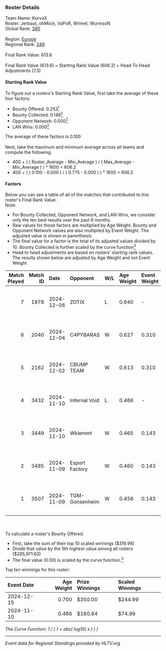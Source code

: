 ### Roster Details<br />
Team Name: KorvuX<br />
Roster: Jerbaut, ohMiick, VaPoR, Wrimel, WurmsoN<br />
Global Rank: [390](../../standings_global_2025_02_28.md)<br />
<br />
Region: [Europe]( ../../standings_europe_2025_02_28.md)<br />
Regional Rank: [249]( ../../standings_europe_2025_02_28.md)<br />
<br />
Final Rank Value:  613.6<br />
<br />
Final Rank Value (613.6) = Starting Rank Value (606.2) + Head To Head Adjustments (7.3)<br />

#### Starting Rank Value<br />
To figure out a rosters's Starting Rank Value, first take the average of these four factors:<br />
- Bounty Offered: 0.253[<sup>1</sup>](#table2)
- Bounty Collected: 0.146[<sup>2</sup>](#table1)
- Opponent Network: 0.000[<sup>2</sup>](#table1)
- LAN Wins: 0.000[<sup>2</sup>](#table1)

The average of these factors is 0.100<br />
<br />
Next, take the maximum and minimum average across all teams and compute the following:<br />
- 400 + ( ( Roster_Average - Min_Average ) / ( Max_Average - Min_Average ) ) * 1600 = 606.2
- 400 + ( ( 0.100 - 0.000 ) / ( 0.775 - 0.000 ) ) * 1600 = 606.2


#### Factors<br />
Below you can see a table of all of the matches that contributed to this roster's Final Rank Value.<br />
Note:<br />

- For Bounty Collected, Opponent Network, and LAN Wins, we consider only the ten best results over the past 6 months.
- Raw values for those factors are multiplied by Age Weight. Bounty and Opponent Network values are also multiplied by Event Weight. The adjusted value is shown in parenthesis.
- The final value for a factor is the total of its adjusted values divided by 10. Bounty Collected is further scaled by the curve function[<sup>3</sup>](#curveFunction)
- Head to head adjustments are based on rosters' starting rank values. The results shown below are adjusted by Age Weight and not Event Weight
<span id="table1"></span><br />


| Match Played | Match ID | Date       | Opponent       | W/L | Age Weight | Event Weight | Bounty Collected | Opponent Network | LAN Wins  | H2H Adj. | Roster                                   |
| -: | -: | :- | :- | :- | :- | :- | :- | :- | :- | -: | :- |
|            7 |     1978 | 2024-12-06 | ZOTIX          | L   | 0.640      | -            | -                | -                | -         |    -9.25 | Jerbaut, ohMiick, VaPoR, Wrimel, WurmsoN |
|            6 |     2040 | 2024-12-04 | C4PYBARAS      | W   | 0.627      | 0.310        | 0.000 (0.000)    | 0.000 (0.000)    | 0 (0.000) |     4.38 | Jerbaut, ohMiick, VaPoR, Wrimel, WurmsoN |
|            5 |     2162 | 2024-12-02 | CBUMP TEAM     | W   | 0.613      | 0.310        | 0.000 (0.000)    | 0.000 (0.000)    | 0 (0.000) |     4.42 | Jerbaut, ohMiick, VaPoR, Wrimel, WurmsoN |
|            4 |     3432 | 2024-11-10 | Infernal Void  | L   | 0.466      | -            | -                | -                | -         |    -7.33 | Jerbaut, ohMiick, VaPoR, Wrimel, wurmsoN |
|            3 |     3449 | 2024-11-10 | Wklemmt        | W   | 0.465      | 0.143        | 0.000 (0.000)    | 0.023 (0.002)    | 0 (0.000) |     6.61 | Jerbaut, ohMiick, VaPoR, Wrimel, wurmsoN |
|            2 |     3485 | 2024-11-09 | Esport Factory | W   | 0.460      | 0.143        | 0.000 (0.000)    | 0.000 (0.000)    | 0 (0.000) |     5.08 | Jerbaut, ohMiick, VaPoR, Wrimel, wurmsoN |
|            1 |     3507 | 2024-11-09 | TGM-Gonsenheim | W   | 0.458      | 0.143        | 0.000 (0.000)    | 0.000 (0.000)    | 0 (0.000) |     3.44 | Jerbaut, ohMiick, VaPoR, Wrimel, wurmsoN |

<br />
<span id="table2"></span><br />
To calculate a roster's Bounty Offered:<br />

- First, take the sum of their top 10 scaled winnings ($319.98)
- Divide that value by the 5th highest value among all rosters ($285,971.63)
- The final value (0.00) is scaled by the curve function.[<sup>3</sup>](#curveFunction)

Top ten winnings for this roster:<br />

| Event Date | Age Weight | Prize Winnings | Scaled Winnings |
| :- | -: | :- | :- |
| 2024-12-15 |      0.700 | $350.00        | $244.99         |
| 2024-11-10 |      0.466 | $160.84        | $74.99          |


<span id="curveFunction"></span>_The Curve Function: 1 / ( 1 + abs( log10( x ) ) )_<br />

---
_Event data for Regional Standings provided by HLTV.org_<br />
